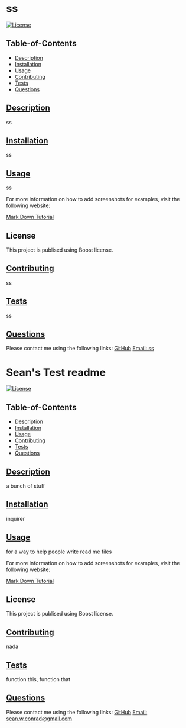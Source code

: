 
  # ss
  
  [![License](https://img.shields.io/badge/License-Boost_1.0-lightblue.svg)](https://www.boost.org/LICENSE_1_0.txt)
  ## Table-of-Contents
  * [Description](#description)
  * [Installation](#installation)
  * [Usage](#usage)
  * [Contributing](#contributing)
  * [Tests](#tests)
  * [Questions](#questions)
  
  ## [Description](#table-of-contents)
  ss
  
  ## [Installation](#table-of-contents)
  ss
  ## [Usage](#table-of-contents)
  ss
  
  For more information on how to add screenshots for examples, visit the following website:
  
  [Mark Down Tutorial](https://ghost.org/changelog/markdown/)
  
  ## License
  This project is publised using Boost license.
  
  ## [Contributing](#table-of-contents)
  ss
  ## [Tests](#table-of-contents)
  ss
  ## [Questions](#table-of-contents)
  Please contact me using the following links:
  [GitHub](https://github.com/ss)
  [Email: ss](mailto:ss)

  # Sean's Test readme
  
  [![License](https://img.shields.io/badge/License-Boost_1.0-lightblue.svg)](https://www.boost.org/LICENSE_1_0.txt)
  ## Table-of-Contents
  * [Description](#description)
  * [Installation](#installation)
  * [Usage](#usage)
  * [Contributing](#contributing)
  * [Tests](#tests)
  * [Questions](#questions)
  
  ## [Description](#table-of-contents)
  a bunch of stuff
  
  ## [Installation](#table-of-contents)
  inquirer
  ## [Usage](#table-of-contents)
  for a way to help people write read me files
  
  For more information on how to add screenshots for examples, visit the following website:
  
  [Mark Down Tutorial](https://ghost.org/changelog/markdown/)
  
  ## License
  This project is publised using Boost license.
  
  ## [Contributing](#table-of-contents)
  nada
  ## [Tests](#table-of-contents)
  function this, function that
  ## [Questions](#table-of-contents)
  Please contact me using the following links:
  [GitHub](https://github.com/seandarnoc)
  [Email: sean.w.conrad@gmail.com](mailto:sean.w.conrad@gmail.com)

